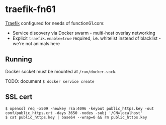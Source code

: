 traefik-fn61
============

[Traefik](https://traefik.io/) configured for needs of function61.com:

- Service discovery via Docker swarm - multi-host overlay networking
- Explicit `traefik.enable=true` required, i.e. whitelist instead of blacklist - we're not animals here


Running
-------

Docker socket must be mounted at `/run/docker.sock`.

TODO: document `$ docker service create`


SSL cert
--------

```
$ openssl req -x509 -newkey rsa:4096 -keyout public_https.key -out conf/public_https.crt -days 3650 -nodes -subj '/CN=localhost'
$ cat public_https.key | base64 --wrap=0 && rm public_https.key
```
